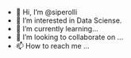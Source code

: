 - 👋 Hi, I’m @siperolli
- 👀 I’m interested in Data Sciense.
- 🌱 I’m currently learning...
- 💞️ I’m looking to collaborate on ...
- 📫 How to reach me ...

<!---
siperolli/siperolli is a ✨ special ✨ repository because its `README.md` (this file) appears on your GitHub profile.
You can click the Preview link to take a look at your changes.
--->
